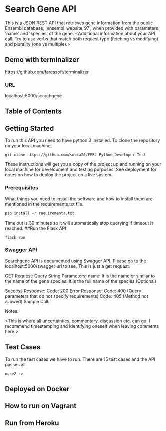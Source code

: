 # Search Gene API

This is a JSON REST API that retrieves gene information from the public Ensembl database, 'ensembl_website_97', when provided with parameters 'name' and 'species' of the gene.
<Additional information about your API call. Try to use verbs that match both request type (fetching vs modifying) and plurality (one vs multiple).>

## Demo with terminalizer
https://github.com/faressoft/terminalizer

### URL
localhost:5000/searchgene

## Table of Contents

## Getting Started

To run this API you need to have python 3 installed.
To clone the repository on your local machine,

```
git clone https://github.com/sobia20/EMBL-Python_Developer-Test
```

These instructions will get you a copy of the project up and running on your local machine for development and testing purposes. See deployment for notes on how to deploy the project on a live system.

### Prerequisites

What things you need to install the software and how to install them are mentioned in the requirements.txt file. 

```
pip install -r requirements.txt
```

Time out is 30 minutes so it will automatically stop querying if timeout is reached. 
##Run the Flask API
```
flask run
```
### Swagger API
Searchgene API is documented using Swagger API. Please go to the localhost:5000/swagger url to see.
This is just a get request.

GET Request:
 Query String Parameters: 
 name: It is the name or similar to the name of the gene
 species: It is the full name of the species (Optional)

Success Response:
Code: 200
Error Response:
Code: 400 (Query parameters that do not specify requirements)
Code: 405 (Method not allowed)
Sample Call:

Notes:

<This is where all uncertainties, commentary, discussion etc. can go. 
I recommend timestamping and identifying oneself when leaving comments here.>

## Test Cases

To run the test cases we have to run. There are 15 test cases and the API passes all. 
```
nose2 -v
```

## Deployed on Docker

## How to run on Vagrant

## Run from Heroku



